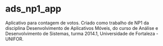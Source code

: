 ads_np1_app
===========

Aplicativo para contagem de votos. Criado como trabalho de NP1 da disciplina Desenvolvimento de Aplicativos Móveis, do curso de Análise e Desenvolvimento de Sistemas, turma 2014.1, Universidade de Fortaleza - UNIFOR.
